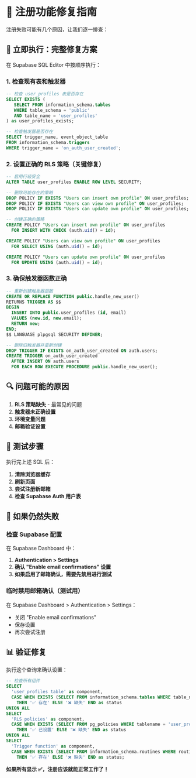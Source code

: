 # 🔧 注册功能修复指南

注册失败可能有几个原因，让我们逐一排查：

## 🚨 立即执行：完整修复方案

在 Supabase SQL Editor 中按顺序执行：

### 1. 检查现有表和触发器
```sql
-- 检查 user_profiles 表是否存在
SELECT EXISTS (
   SELECT FROM information_schema.tables 
   WHERE table_schema = 'public'
   AND table_name = 'user_profiles'
) as user_profiles_exists;

-- 检查触发器是否存在
SELECT trigger_name, event_object_table 
FROM information_schema.triggers 
WHERE trigger_name = 'on_auth_user_created';
```

### 2. 设置正确的 RLS 策略（关键修复）
```sql
-- 启用行级安全
ALTER TABLE user_profiles ENABLE ROW LEVEL SECURITY;

-- 删除可能存在的策略
DROP POLICY IF EXISTS "Users can insert own profile" ON user_profiles;
DROP POLICY IF EXISTS "Users can view own profile" ON user_profiles;
DROP POLICY IF EXISTS "Users can update own profile" ON user_profiles;

-- 创建正确的策略
CREATE POLICY "Users can insert own profile" ON user_profiles
  FOR INSERT WITH CHECK (auth.uid() = id);

CREATE POLICY "Users can view own profile" ON user_profiles
  FOR SELECT USING (auth.uid() = id);

CREATE POLICY "Users can update own profile" ON user_profiles
  FOR UPDATE USING (auth.uid() = id);
```

### 3. 确保触发器函数正确
```sql
-- 重新创建触发器函数
CREATE OR REPLACE FUNCTION public.handle_new_user()
RETURNS TRIGGER AS $$
BEGIN
  INSERT INTO public.user_profiles (id, email)
  VALUES (new.id, new.email);
  RETURN new;
END;
$$ LANGUAGE plpgsql SECURITY DEFINER;

-- 删除旧触发器并重新创建
DROP TRIGGER IF EXISTS on_auth_user_created ON auth.users;
CREATE TRIGGER on_auth_user_created
  AFTER INSERT ON auth.users
  FOR EACH ROW EXECUTE PROCEDURE public.handle_new_user();
```

## 🔍 问题可能的原因

1. **RLS 策略缺失** - 最常见的问题
2. **触发器未正确设置**
3. **环境变量问题**
4. **邮箱验证设置**

## 🧪 测试步骤

执行完上述 SQL 后：

1. **清除浏览器缓存** 
2. **刷新页面**
3. **尝试注册新邮箱**
4. **检查 Supabase Auth 用户表**

## 🔧 如果仍然失败

### 检查 Supabase 配置

在 Supabase Dashboard 中：

1. **Authentication > Settings**
2. **确认 "Enable email confirmations" 设置**
3. **如果启用了邮箱确认，需要先禁用进行测试**

### 临时禁用邮箱确认（测试用）

在 Supabase Dashboard > Authentication > Settings：
- 关闭 "Enable email confirmations"
- 保存设置
- 再次尝试注册

## 📊 验证修复

执行这个查询来确认设置：
```sql
-- 检查所有组件
SELECT 
  'user_profiles table' as component,
  CASE WHEN EXISTS (SELECT FROM information_schema.tables WHERE table_name = 'user_profiles') 
    THEN '✅ 存在' ELSE '❌ 缺失' END as status
UNION ALL
SELECT 
  'RLS policies' as component,
  CASE WHEN EXISTS (SELECT FROM pg_policies WHERE tablename = 'user_profiles') 
    THEN '✅ 已设置' ELSE '❌ 缺失' END as status
UNION ALL
SELECT 
  'Trigger function' as component,
  CASE WHEN EXISTS (SELECT FROM information_schema.routines WHERE routine_name = 'handle_new_user') 
    THEN '✅ 存在' ELSE '❌ 缺失' END as status;
```

**如果所有显示 ✅，注册应该就能正常工作了！**